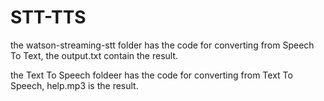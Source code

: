 # STT-TTS

the watson-streaming-stt folder has the code for converting from Speech To Text, the output.txt contain the result.

the Text To Speech foldeer has the code for converting from Text To Speech, help.mp3 is the result.
